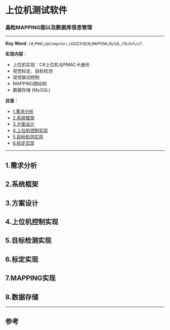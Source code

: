 # 上位机测试软件    
### 晶粒MAPPING图以及数据库信息管理   
---  
**Key Word**: `C#`,`PMAC`,`UpComputer`,`LED芯片检测`,`MAPPING`,`MySQL`,`YOLOv5/v7`.    

**实现内容**：
- 上位机实现：C#上位机与PMAC卡通讯
- 视觉标定、目标检测
- 视觉联动控制
- MAPPING图绘制
- 数据存储 (MySQL)

**目录**：
- [1.需求分析](#1.需求分析)  
- [2.系统框架](#2.系统框架)  
- [3.方案设计](#3.方案设计)  
- [4.上位机控制实现](#4.上位机控制实现)  
- [5.目标检测实现 ](#5.目标检测实现 )  
- [6.标定实现](#6.标定实现)  

---  

## 1.需求分析

## 2.系统框架

## 3.方案设计  

## 4.上位机控制实现  

## 5.目标检测实现  

## 6.标定实现  

## 7.MAPPING实现  

## 8.数据存储

---  
## 参考  